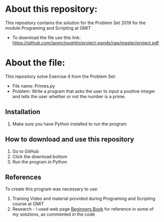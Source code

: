 # About this repository:
This repository contains the solution for the Problem Set 2019 for the module Programing and Scripting at GMIT
- To download the file use this link: https://github.com/ianmcloughlin/project-pands/raw/master/project.pdf

# About the file:
This repository solve Exercise 4 from the Problem Set:
- File name: Primes.py
- Problem: Write a program that asks the user to input a positive integer and tells the user whether or not the number is a prime.

## Installation
1. Make sure you have Python installed to run the program

## How to download and use this repository
1. Go to GitHub
2. Click the download bottom 
3. Run the program in Python 

## References
To create this program was necessary to use: 
1. Training Video and material provided during Programing and Scripting course at GMIT
2. Research - I used web page [Beginners Book](https://beginnersbook.com) for reference in some of my solutions, as commented in the code
